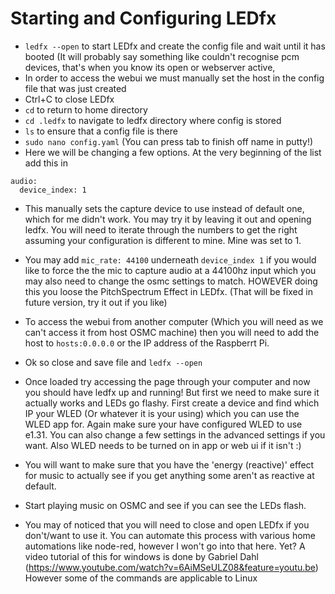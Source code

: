 # Starting and Configuring LEDfx

* `ledfx --open` to start LEDfx and create the config file and wait until it has booted (It will probably say something like couldn't recognise pcm devices, that's when you know its open or webserver active, 
* In order to access the webui we must manually set the host in the config file that was just created
* Ctrl+C to close LEDfx
* `cd` to return to home directory
* `cd .ledfx` to navigate to ledfx directory where config is stored
* `ls` to ensure that a config file is there
* `sudo nano config.yaml` (You can press tab to finish off name in putty!) 
* Here we will be changing a few options. At the very beginning of the list add this in 
```
audio:
  device_index: 1
 ```
* This manually sets the capture device to use instead of default one, which for me didn't work. You may try it by leaving it out and opening ledfx. You will need to iterate through the numbers to get the right assuming your configuration is different to mine. Mine was set to 1. 
* You may add `mic_rate: 44100` underneath `device_index 1` if you would like to force the the mic to capture audio at a 44100hz input which you may also need to change the osmc settings to match. HOWEVER doing this you loose the PitchSpectrum Effect in LEDfx. (That will be fixed in future version, try it out if you like)
* To access the webui from another computer (Which you will need as we can't access it from host OSMC machine) then you will need to add the host to `hosts:0.0.0.0` or the IP address of the Raspberrt Pi.
* Ok so close and save file and `ledfx --open`
* Once loaded try accessing the page through your computer and now you should have ledfx up and running! But first we need to make sure it actually works and LEDs go flashy. First create a device and find which IP your WLED (Or whatever it is your using) which you can use the WLED app for. Again make sure your have configured WLED to use e1.31. You can also change a few settings in the advanced settings if you want. Also WLED needs to be turned on in app or web ui if it isn't :)
* You will want to make sure that you have the 'energy (reactive)' effect for music to actually see if you get anything some aren't as reactive at default. 
* Start playing music on OSMC and see if you can see the LEDs flash.

* You may of noticed that you will need to close and open LEDfx if you don't/want to use it. You can automate this process with various home automations like node-red, however I won't go into that here. Yet?
A video tutorial of this for windows is done by Gabriel Dahl (https://www.youtube.com/watch?v=6AiMSeULZ08&feature=youtu.be)
However some of the commands are applicable to Linux
